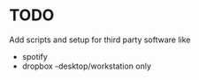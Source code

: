 
TODO
====

Add scripts and setup for third party software like

* spotify
* dropbox -desktop/workstation only


